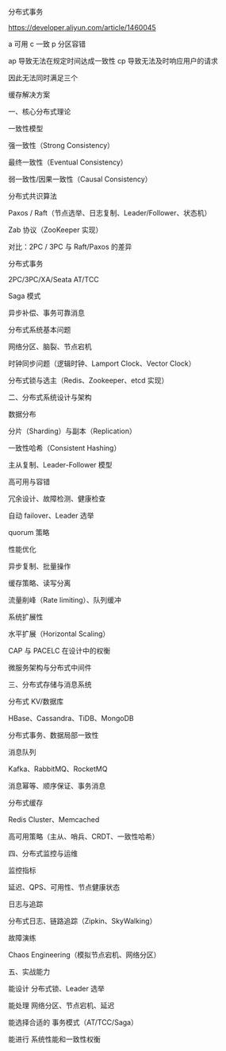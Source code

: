 分布式事务

https://developer.aliyun.com/article/1460045

a 可用 c 一致 p 分区容错

ap 导致无法在规定时间达成一致性
cp 导致无法及时响应用户的请求

因此无法同时满足三个


缓存解决方案

一、核心分布式理论

一致性模型

强一致性（Strong Consistency）

最终一致性（Eventual Consistency）

弱一致性/因果一致性（Causal Consistency）

分布式共识算法

Paxos / Raft（节点选举、日志复制、Leader/Follower、状态机）

Zab 协议（ZooKeeper 实现）

对比：2PC / 3PC 与 Raft/Paxos 的差异

分布式事务

2PC/3PC/XA/Seata AT/TCC

Saga 模式

异步补偿、事务可靠消息

分布式系统基本问题

网络分区、脑裂、节点宕机

时钟同步问题（逻辑时钟、Lamport Clock、Vector Clock）

分布式锁与选主（Redis、Zookeeper、etcd 实现）

二、分布式系统设计与架构

数据分布

分片（Sharding）与副本（Replication）

一致性哈希（Consistent Hashing）

主从复制、Leader-Follower 模型

高可用与容错

冗余设计、故障检测、健康检查

自动 failover、Leader 选举

quorum 策略

性能优化

异步复制、批量操作

缓存策略、读写分离

流量削峰（Rate limiting）、队列缓冲

系统扩展性

水平扩展（Horizontal Scaling）

CAP 与 PACELC 在设计中的权衡

微服务架构与分布式中间件

三、分布式存储与消息系统

分布式 KV/数据库

HBase、Cassandra、TiDB、MongoDB

分布式事务、数据局部一致性

消息队列

Kafka、RabbitMQ、RocketMQ

消息幂等、顺序保证、事务消息

分布式缓存

Redis Cluster、Memcached

高可用策略（主从、哨兵、CRDT、一致性哈希）

四、分布式监控与运维

监控指标

延迟、QPS、可用性、节点健康状态

日志与追踪

分布式日志、链路追踪（Zipkin、SkyWalking）

故障演练

Chaos Engineering（模拟节点宕机、网络分区）

五、实战能力

能设计 分布式锁、Leader 选举

能处理 网络分区、节点宕机、延迟

能选择合适的 事务模式（AT/TCC/Saga）

能进行 系统性能和一致性权衡
